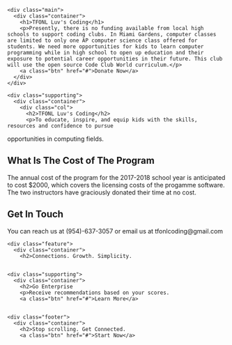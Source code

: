 <html>
  <head>
    <link href='https://fonts.googleapis.com/css?family=Oswald:400,700' rel='stylesheet' type='text/css'>
    <link href="/style.css" type="text/css" rel="stylesheet" />
  </head>
  <body>

    <div class="main">
      <div class="container">
        <h1>TFONL Luv's Coding</h1>
        <p>Presently, there is no funding available from local high schools to support coding clubs. In Miami Gardens, computer classes are limited to only one AP computer science class offered for students. We need more opportunities for kids to learn computer programming while in high school to open up education and their exposure to potential career opportunities in their future. This club will use the open source Code Club World curriculum.</p>
        <a class="btn" href="#">Donate Now</a>
      </div>
    </div>

    <div class="supporting">
      <div class="container">
        <div class="col">
          <h2>TFONL Luv's Coding</h2>
          <p>To educate, inspire, and equip kids with the skills, resources and confidence to pursue
opportunities in computing fields.</p>
        </div>
        <div class="col">
          <h2>What Is The Cost of The Program</h2>
          <p>The annual cost of the program for the 2017-2018 school year is anticipated to cost $2000, which covers the licensing costs of the progamme software. The two instructors have graciously donated their time at no cost. 


</p>
        </div>
        <div class="col">
          <h2>Get In Touch</h2>
          <p>You can reach us at (954)-637-3057 or email us at tfonlcoding@gmail.com
        </div>
        <div class="clearfix"></div>
      </div>
    </div>

    <div class="feature">
      <div class="container">
        <h2>Connections. Growth. Simplicity.
      

    <div class="supporting">
      <div class="container">
        <h2>Go Enterprise
        <p>Receive recommendations based on your scores.
        <a class="btn" href="#">Learn More</a>
      

    <div class="footer">
      <div class="container">
        <h2>Stop scrolling. Get Connected.
        <a class="btn" href="#">Start Now</a>


      
